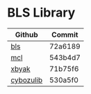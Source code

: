 # BLS Library

Github | Commit
------ | ------
[bls](https://github.com/herumi/bls) | 72a6189
[mcl](https://github.com/herumi/mcl) | 543b4d7
[xbyak](https://github.com/herumi/xbyak) | 71b75f6
[cybozulib](https://github.com/herumi/cybozulib) | 530a5f0
